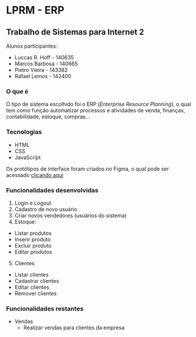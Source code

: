 # LPRM - ERP
## Trabalho de Sistemas para Internet 2
Alunos participantes:
- Luccas R. Hoff - 140635
- Marcos Barbosa - 140665
- Pietro Vieira - 143382
- Rafael Lemos - 142400

### O que é
O tipo de sistema escolhido foi o ERP (*Enterprise Resource Planning*), o qual tem como função automatizar processos e atividades de venda, finanças, contabilidade, estoque, compras...

### Tecnologias
- HTML
- CSS
- JavaScript

Os protótipos de interface foram criados no Figma, o qual pode ser acessado [clicando aqui](https://www.figma.com/file/xt11G5eRqHzFQquJmKjU5s/ERP---SI2?node-id=0%3A1)

### Funcionalidades desenvolvidas
1. Login e Logout
2. Cadastro de novo usuário
3. Criar novos vendedores (usuários do sistema)
4. Estoque:
  - Listar produtos
  - Inserir produto
  - Excluir produto
  - Editar produtos
5. Clientes
  - Listar clientes
  - Cadastrar clientes
  - Editar clientes
  - Remover clientes
### Funcionalidades restantes
- Vendas
  - Realizar vendas para clientes da empresa


